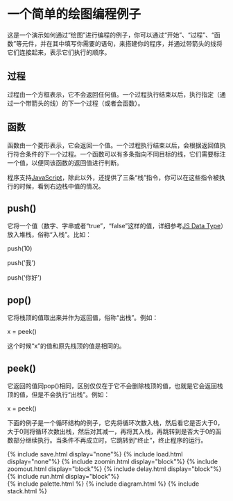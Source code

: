 ﻿---
layout: default
---

# 一个简单的绘图编程例子

这是一个演示如何通过“绘图”进行编程的例子，你可以通过“开始”、“过程”、“函数”等元件，并在其中填写你需要的语句，来搭建你的程序，并通过带箭头的线将它们连接起来，表示它们执行的顺序。

## 过程

过程由一个方框表示，它不会返回任何值。一个过程执行结束以后，执行指定（通过一个带箭头的线）的下一个过程（或者会函数）。

## 函数

函数由一个菱形表示，它会返回一个值。一个过程执行结束以后，会根据返回值执行符合条件的下一个过程。一个函数可以有多条指向不同目标的线，它们需要标注一个值，以便同该函数的返回值进行判断。

程序支持[JavaScript](https://www.w3schools.com/js/)，除此以外，还提供了三条“栈”指令，你可以在这些指令被执行的时候，看到右边栈中值的情况。

##  push()

它将一个值（数字、字串或者“true”，“false”这样的值，详细参考[JS Data Type](https://www.w3schools.com/js/js_datatypes.asp)）放入堆栈，俗称“入栈”。比如：

push(10)

push('我')

push('你好')

## pop()

它将栈顶的值取出来并作为返回值，俗称“出栈”。例如：

x = peek()

这个时候“x”的值和原先栈顶的值是相同的。

## peek()

它返回的值同pop()相同，区别仅仅在于它不会删除栈顶的值，也就是它会返回栈顶的值，但是不会执行“出栈”。例如：

x = peek()

下面的例子是一个循环结构的例子，它先将循环次数入栈，然后看它是否大于0，大于0则将循环次数出栈，然后对其减一，再将其入栈，再跳转到是否大于0的函数部分继续执行。当条件不再成立时，它跳转到“终止”，终止程序的运行。

<div id="sample">
  <div style="width: 100%; display: flex; justify-content: center; align-items: center;">
    {% include save.html display="none"%}
    {% include load.html display="none"%}
    {% include zoomin.html display="block"%}
    {% include zoomout.html display="block"%}
    {% include delay.html display="block"%}
    {% include run.html display="block"%}
  </div>
  <div style="width: 100%; display: flex; justify-content: space-between">
    {% include palette.html %}
    {% include diagram.html %}
    {% include stack.html %}
  </div>
  <textarea id="mySavedModel" style="width: 100%; height: 300px; display: none;">
{% include model.json %}
  </textarea>
</div>
